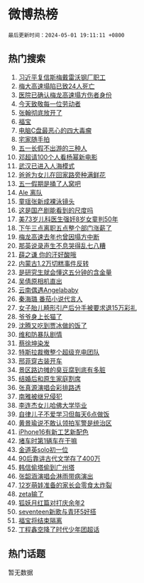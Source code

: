 # 微博热榜

`最后更新时间：2024-05-01 19:11:11 +0800`

## 热门搜索

1. [习近平复信斯梅戴雷沃钢厂职工](https://m.weibo.cn/search?containerid=100103type%3D1%26t%3D10%26q%3D%23%E4%B9%A0%E8%BF%91%E5%B9%B3%E5%A4%8D%E4%BF%A1%E6%96%AF%E6%A2%85%E6%88%B4%E9%9B%B7%E6%B2%83%E9%92%A2%E5%8E%82%E8%81%8C%E5%B7%A5%23&stream_entry_id=51&isnewpage=1&extparam=seat%3D1%26filter_type%3Drealtimehot%26stream_entry_id%3D51%26c_type%3D51%26q%3D%2523%25E4%25B9%25A0%25E8%25BF%2591%25E5%25B9%25B3%25E5%25A4%258D%25E4%25BF%25A1%25E6%2596%25AF%25E6%25A2%2585%25E6%2588%25B4%25E9%259B%25B7%25E6%25B2%2583%25E9%2592%25A2%25E5%258E%2582%25E8%2581%258C%25E5%25B7%25A5%2523%26dgr%3D0%26cate%3D10103%26pos%3D0%26display_time%3D1714561870%26pre_seqid%3D1714561870737015665227)
1. [梅大高速塌陷已致24人死亡](https://m.weibo.cn/search?containerid=100103type%3D1%26t%3D10%26q%3D%23%E6%A2%85%E5%A4%A7%E9%AB%98%E9%80%9F%E5%A1%8C%E9%99%B7%E5%B7%B2%E8%87%B424%E4%BA%BA%E6%AD%BB%E4%BA%A1%23&stream_entry_id=31&isnewpage=1&extparam=seat%3D1%26dgr%3D0%26realpos%3D1%26pos%3D0%26q%3D%2523%25E6%25A2%2585%25E5%25A4%25A7%25E9%25AB%2598%25E9%2580%259F%25E5%25A1%258C%25E9%2599%25B7%25E5%25B7%25B2%25E8%2587%25B424%25E4%25BA%25BA%25E6%25AD%25BB%25E4%25BA%25A1%2523%26band_rank%3D1%26flag%3D2%26filter_type%3Drealtimehot%26stream_entry_id%3D31%26c_type%3D31%26cate%3D5001%26lcate%3D5001%26display_time%3D1714561870%26pre_seqid%3D1714561870737015665227)
1. [医院已确认梅龙高速塌方伤者身份](https://m.weibo.cn/search?containerid=100103type%3D1%26t%3D10%26q%3D%23%E5%8C%BB%E9%99%A2%E5%B7%B2%E7%A1%AE%E8%AE%A4%E6%A2%85%E9%BE%99%E9%AB%98%E9%80%9F%E5%A1%8C%E6%96%B9%E4%BC%A4%E8%80%85%E8%BA%AB%E4%BB%BD%23&stream_entry_id=31&isnewpage=1&extparam=seat%3D1%26dgr%3D0%26realpos%3D2%26pos%3D1%26q%3D%2523%25E5%258C%25BB%25E9%2599%25A2%25E5%25B7%25B2%25E7%25A1%25AE%25E8%25AE%25A4%25E6%25A2%2585%25E9%25BE%2599%25E9%25AB%2598%25E9%2580%259F%25E5%25A1%258C%25E6%2596%25B9%25E4%25BC%25A4%25E8%2580%2585%25E8%25BA%25AB%25E4%25BB%25BD%2523%26band_rank%3D2%26flag%3D2%26filter_type%3Drealtimehot%26stream_entry_id%3D31%26c_type%3D31%26cate%3D5001%26lcate%3D5001%26display_time%3D1714561870%26pre_seqid%3D1714561870737015665227)
1. [今天致敬每一位劳动者](https://m.weibo.cn/search?containerid=100103type%3D1%26t%3D10%26q%3D%23%E4%BB%8A%E5%A4%A9%E8%87%B4%E6%95%AC%E6%AF%8F%E4%B8%80%E4%BD%8D%E5%8A%B3%E5%8A%A8%E8%80%85%23&stream_entry_id=31&isnewpage=1&extparam=seat%3D1%26dgr%3D0%26realpos%3D3%26pos%3D2%26q%3D%2523%25E4%25BB%258A%25E5%25A4%25A9%25E8%2587%25B4%25E6%2595%25AC%25E6%25AF%258F%25E4%25B8%2580%25E4%25BD%258D%25E5%258A%25B3%25E5%258A%25A8%25E8%2580%2585%2523%26band_rank%3D3%26flag%3D0%26filter_type%3Drealtimehot%26stream_entry_id%3D31%26c_type%3D31%26cate%3D5001%26lcate%3D5001%26display_time%3D1714561870%26pre_seqid%3D1714561870737015665227)
1. [张翰彻底放开了](https://m.weibo.cn/search?containerid=100103type%3D1%26t%3D10%26q%3D%23%E5%BC%A0%E7%BF%B0%E5%BD%BB%E5%BA%95%E6%94%BE%E5%BC%80%E4%BA%86%23&stream_entry_id=31&isnewpage=1&extparam=seat%3D1%26dgr%3D0%26realpos%3D4%26pos%3D3%26q%3D%2523%25E5%25BC%25A0%25E7%25BF%25B0%25E5%25BD%25BB%25E5%25BA%2595%25E6%2594%25BE%25E5%25BC%2580%25E4%25BA%2586%2523%26band_rank%3D4%26flag%3D1%26filter_type%3Drealtimehot%26stream_entry_id%3D31%26c_type%3D31%26cate%3D5001%26lcate%3D5001%26display_time%3D1714561870%26pre_seqid%3D1714561870737015665227)
1. [福宝](https://m.weibo.cn/search?containerid=100103type%3D1%26t%3D10%26q%3D%E7%A6%8F%E5%AE%9D&stream_entry_id=31&isnewpage=1&extparam=seat%3D1%26dgr%3D0%26realpos%3D5%26pos%3D4%26q%3D%25E7%25A6%258F%25E5%25AE%259D%26band_rank%3D5%26flag%3D0%26filter_type%3Drealtimehot%26stream_entry_id%3D31%26c_type%3D31%26cate%3D5001%26lcate%3D5001%26display_time%3D1714561870%26pre_seqid%3D1714561870737015665227)
1. [电脑C盘最恶心的四大毒瘤](https://m.weibo.cn/search?containerid=100103type%3D1%26t%3D10%26q%3D%E7%94%B5%E8%84%91C%E7%9B%98%E6%9C%80%E6%81%B6%E5%BF%83%E7%9A%84%E5%9B%9B%E5%A4%A7%E6%AF%92%E7%98%A4&stream_entry_id=31&isnewpage=1&extparam=seat%3D1%26dgr%3D0%26realpos%3D6%26pos%3D5%26q%3D%25E7%2594%25B5%25E8%2584%2591C%25E7%259B%2598%25E6%259C%2580%25E6%2581%25B6%25E5%25BF%2583%25E7%259A%2584%25E5%259B%259B%25E5%25A4%25A7%25E6%25AF%2592%25E7%2598%25A4%26band_rank%3D6%26flag%3D16%26filter_type%3Drealtimehot%26stream_entry_id%3D31%26c_type%3D31%26cate%3D5001%26lcate%3D5001%26display_time%3D1714561870%26pre_seqid%3D1714561870737015665227)
1. [宅家随手拍](https://m.weibo.cn/search?containerid=100103type%3D1%26t%3D10%26q%3D%23%E5%AE%85%E5%AE%B6%E9%9A%8F%E6%89%8B%E6%8B%8D%23&stream_entry_id=31&isnewpage=1&extparam=seat%3D1%26dgr%3D0%26pos%3D6%26q%3D%2523%25E5%25AE%2585%25E5%25AE%25B6%25E9%259A%258F%25E6%2589%258B%25E6%258B%258D%2523%26band_rank%3D7%26adid%3D235226%26is_ad_pos%3D1%26filter_type%3Drealtimehot%26stream_entry_id%3D31%26c_type%3D31%26cate%3D5001%26lcate%3D5001%26display_time%3D1714561870%26pre_seqid%3D1714561870737015665227)
1. [五一长假不出游的三种人](https://m.weibo.cn/search?containerid=100103type%3D1%26t%3D10%26q%3D%23%E4%BA%94%E4%B8%80%E9%95%BF%E5%81%87%E4%B8%8D%E5%87%BA%E6%B8%B8%E7%9A%84%E4%B8%89%E7%A7%8D%E4%BA%BA%23&stream_entry_id=31&isnewpage=1&extparam=seat%3D1%26dgr%3D0%26realpos%3D7%26pos%3D7%26q%3D%2523%25E4%25BA%2594%25E4%25B8%2580%25E9%2595%25BF%25E5%2581%2587%25E4%25B8%258D%25E5%2587%25BA%25E6%25B8%25B8%25E7%259A%2584%25E4%25B8%2589%25E7%25A7%258D%25E4%25BA%25BA%2523%26band_rank%3D7%26flag%3D1%26filter_type%3Drealtimehot%26stream_entry_id%3D31%26c_type%3D31%26cate%3D5001%26lcate%3D5001%26display_time%3D1714561870%26pre_seqid%3D1714561870737015665227)
1. [邓超请100个人看杨幂新电影](https://m.weibo.cn/search?containerid=100103type%3D1%26t%3D10%26q%3D%23%E9%82%93%E8%B6%85%E8%AF%B7100%E4%B8%AA%E4%BA%BA%E7%9C%8B%E6%9D%A8%E5%B9%82%E6%96%B0%E7%94%B5%E5%BD%B1%23&stream_entry_id=31&isnewpage=1&extparam=seat%3D1%26dgr%3D0%26realpos%3D8%26pos%3D8%26q%3D%2523%25E9%2582%2593%25E8%25B6%2585%25E8%25AF%25B7100%25E4%25B8%25AA%25E4%25BA%25BA%25E7%259C%258B%25E6%259D%25A8%25E5%25B9%2582%25E6%2596%25B0%25E7%2594%25B5%25E5%25BD%25B1%2523%26band_rank%3D8%26flag%3D1%26filter_type%3Drealtimehot%26stream_entry_id%3D31%26c_type%3D31%26cate%3D5001%26lcate%3D5001%26display_time%3D1714561870%26pre_seqid%3D1714561870737015665227)
1. [武汉已进入人海模式](https://m.weibo.cn/search?containerid=100103type%3D1%26t%3D10%26q%3D%23%E6%AD%A6%E6%B1%89%E5%B7%B2%E8%BF%9B%E5%85%A5%E4%BA%BA%E6%B5%B7%E6%A8%A1%E5%BC%8F%23&stream_entry_id=31&isnewpage=1&extparam=seat%3D1%26dgr%3D0%26realpos%3D9%26pos%3D9%26q%3D%2523%25E6%25AD%25A6%25E6%25B1%2589%25E5%25B7%25B2%25E8%25BF%259B%25E5%2585%25A5%25E4%25BA%25BA%25E6%25B5%25B7%25E6%25A8%25A1%25E5%25BC%258F%2523%26band_rank%3D9%26flag%3D32768%26filter_type%3Drealtimehot%26stream_entry_id%3D31%26c_type%3D31%26cate%3D5001%26lcate%3D5001%26display_time%3D1714561870%26pre_seqid%3D1714561870737015665227)
1. [爸爸为女儿在回家路旁种满鲜花](https://m.weibo.cn/search?containerid=100103type%3D1%26t%3D10%26q%3D%23%E7%88%B8%E7%88%B8%E4%B8%BA%E5%A5%B3%E5%84%BF%E5%9C%A8%E5%9B%9E%E5%AE%B6%E8%B7%AF%E6%97%81%E7%A7%8D%E6%BB%A1%E9%B2%9C%E8%8A%B1%23&stream_entry_id=31&isnewpage=1&extparam=seat%3D1%26dgr%3D0%26realpos%3D10%26pos%3D10%26q%3D%2523%25E7%2588%25B8%25E7%2588%25B8%25E4%25B8%25BA%25E5%25A5%25B3%25E5%2584%25BF%25E5%259C%25A8%25E5%259B%259E%25E5%25AE%25B6%25E8%25B7%25AF%25E6%2597%2581%25E7%25A7%258D%25E6%25BB%25A1%25E9%25B2%259C%25E8%258A%25B1%2523%26band_rank%3D10%26flag%3D32768%26filter_type%3Drealtimehot%26stream_entry_id%3D31%26c_type%3D31%26cate%3D5001%26lcate%3D5001%26display_time%3D1714561870%26pre_seqid%3D1714561870737015665227)
1. [五一假期是捅了人窝吧](https://m.weibo.cn/search?containerid=100103type%3D1%26t%3D10%26q%3D%23%E4%BA%94%E4%B8%80%E5%81%87%E6%9C%9F%E6%98%AF%E6%8D%85%E4%BA%86%E4%BA%BA%E7%AA%9D%E5%90%A7%23&stream_entry_id=31&isnewpage=1&extparam=seat%3D1%26dgr%3D0%26realpos%3D11%26pos%3D11%26q%3D%2523%25E4%25BA%2594%25E4%25B8%2580%25E5%2581%2587%25E6%259C%259F%25E6%2598%25AF%25E6%258D%2585%25E4%25BA%2586%25E4%25BA%25BA%25E7%25AA%259D%25E5%2590%25A7%2523%26band_rank%3D11%26flag%3D2%26filter_type%3Drealtimehot%26stream_entry_id%3D31%26c_type%3D31%26cate%3D5001%26lcate%3D5001%26display_time%3D1714561870%26pre_seqid%3D1714561870737015665227)
1. [Ale 离队](https://m.weibo.cn/search?containerid=100103type%3D1%26t%3D10%26q%3DAle+%E7%A6%BB%E9%98%9F&stream_entry_id=31&isnewpage=1&extparam=seat%3D1%26dgr%3D0%26realpos%3D12%26pos%3D12%26q%3DAle%2520%25E7%25A6%25BB%25E9%2598%259F%26band_rank%3D12%26flag%3D1%26filter_type%3Drealtimehot%26stream_entry_id%3D31%26c_type%3D31%26cate%3D5001%26lcate%3D5001%26display_time%3D1714561870%26pre_seqid%3D1714561870737015665227)
1. [童瑶张新成裸泳镜头](https://m.weibo.cn/search?containerid=100103type%3D1%26t%3D10%26q%3D%23%E7%AB%A5%E7%91%B6%E5%BC%A0%E6%96%B0%E6%88%90%E8%A3%B8%E6%B3%B3%E9%95%9C%E5%A4%B4%23&stream_entry_id=31&isnewpage=1&extparam=seat%3D1%26dgr%3D0%26realpos%3D13%26pos%3D13%26q%3D%2523%25E7%25AB%25A5%25E7%2591%25B6%25E5%25BC%25A0%25E6%2596%25B0%25E6%2588%2590%25E8%25A3%25B8%25E6%25B3%25B3%25E9%2595%259C%25E5%25A4%25B4%2523%26band_rank%3D13%26flag%3D1%26filter_type%3Drealtimehot%26stream_entry_id%3D31%26c_type%3D31%26cate%3D5001%26lcate%3D5001%26display_time%3D1714561870%26pre_seqid%3D1714561870737015665227)
1. [这是国产剧能看到的尺度吗](https://m.weibo.cn/search?containerid=100103type%3D1%26t%3D10%26q%3D%23%E8%BF%99%E6%98%AF%E5%9B%BD%E4%BA%A7%E5%89%A7%E8%83%BD%E7%9C%8B%E5%88%B0%E7%9A%84%E5%B0%BA%E5%BA%A6%E5%90%97%23&stream_entry_id=31&isnewpage=1&extparam=seat%3D1%26dgr%3D0%26realpos%3D14%26pos%3D14%26q%3D%2523%25E8%25BF%2599%25E6%2598%25AF%25E5%259B%25BD%25E4%25BA%25A7%25E5%2589%25A7%25E8%2583%25BD%25E7%259C%258B%25E5%2588%25B0%25E7%259A%2584%25E5%25B0%25BA%25E5%25BA%25A6%25E5%2590%2597%2523%26band_rank%3D14%26flag%3D1%26filter_type%3Drealtimehot%26stream_entry_id%3D31%26c_type%3D31%26cate%3D5001%26lcate%3D5001%26display_time%3D1714561870%26pre_seqid%3D1714561870737015665227)
1. [美73岁儿科医生强奸8岁女童判50年](https://m.weibo.cn/search?containerid=100103type%3D1%26t%3D10%26q%3D%23%E7%BE%8E73%E5%B2%81%E5%84%BF%E7%A7%91%E5%8C%BB%E7%94%9F%E5%BC%BA%E5%A5%B88%E5%B2%81%E5%A5%B3%E7%AB%A5%E5%88%A450%E5%B9%B4%23&stream_entry_id=31&isnewpage=1&extparam=seat%3D1%26dgr%3D0%26realpos%3D15%26pos%3D15%26q%3D%2523%25E7%25BE%258E73%25E5%25B2%2581%25E5%2584%25BF%25E7%25A7%2591%25E5%258C%25BB%25E7%2594%259F%25E5%25BC%25BA%25E5%25A5%25B88%25E5%25B2%2581%25E5%25A5%25B3%25E7%25AB%25A5%25E5%2588%25A450%25E5%25B9%25B4%2523%26band_rank%3D15%26flag%3D1%26filter_type%3Drealtimehot%26stream_entry_id%3D31%26c_type%3D31%26cate%3D5001%26lcate%3D5001%26display_time%3D1714561870%26pre_seqid%3D1714561870737015665227)
1. [下午三点离职五点整个部门涨薪了](https://m.weibo.cn/search?containerid=100103type%3D1%26t%3D10%26q%3D%23%E4%B8%8B%E5%8D%88%E4%B8%89%E7%82%B9%E7%A6%BB%E8%81%8C%E4%BA%94%E7%82%B9%E6%95%B4%E4%B8%AA%E9%83%A8%E9%97%A8%E6%B6%A8%E8%96%AA%E4%BA%86%23&stream_entry_id=31&isnewpage=1&extparam=seat%3D1%26dgr%3D0%26realpos%3D16%26pos%3D16%26q%3D%2523%25E4%25B8%258B%25E5%258D%2588%25E4%25B8%2589%25E7%2582%25B9%25E7%25A6%25BB%25E8%2581%258C%25E4%25BA%2594%25E7%2582%25B9%25E6%2595%25B4%25E4%25B8%25AA%25E9%2583%25A8%25E9%2597%25A8%25E6%25B6%25A8%25E8%2596%25AA%25E4%25BA%2586%2523%26band_rank%3D16%26flag%3D0%26filter_type%3Drealtimehot%26stream_entry_id%3D31%26c_type%3D31%26cate%3D5001%26lcate%3D5001%26display_time%3D1714561870%26pre_seqid%3D1714561870737015665227)
1. [梅龙高速去年也曾因塌方中断](https://m.weibo.cn/search?containerid=100103type%3D1%26t%3D10%26q%3D%23%E6%A2%85%E9%BE%99%E9%AB%98%E9%80%9F%E5%8E%BB%E5%B9%B4%E4%B9%9F%E6%9B%BE%E5%9B%A0%E5%A1%8C%E6%96%B9%E4%B8%AD%E6%96%AD%23&stream_entry_id=31&isnewpage=1&extparam=seat%3D1%26dgr%3D0%26realpos%3D17%26pos%3D17%26q%3D%2523%25E6%25A2%2585%25E9%25BE%2599%25E9%25AB%2598%25E9%2580%259F%25E5%258E%25BB%25E5%25B9%25B4%25E4%25B9%259F%25E6%259B%25BE%25E5%259B%25A0%25E5%25A1%258C%25E6%2596%25B9%25E4%25B8%25AD%25E6%2596%25AD%2523%26band_rank%3D17%26flag%3D0%26filter_type%3Drealtimehot%26stream_entry_id%3D31%26c_type%3D31%26cate%3D5001%26lcate%3D5001%26display_time%3D1714561870%26pre_seqid%3D1714561870737015665227)
1. [那英说录声生不息哭得乱七八糟](https://m.weibo.cn/search?containerid=100103type%3D1%26t%3D10%26q%3D%23%E9%82%A3%E8%8B%B1%E8%AF%B4%E5%BD%95%E5%A3%B0%E7%94%9F%E4%B8%8D%E6%81%AF%E5%93%AD%E5%BE%97%E4%B9%B1%E4%B8%83%E5%85%AB%E7%B3%9F%23&stream_entry_id=31&isnewpage=1&extparam=seat%3D1%26dgr%3D0%26realpos%3D18%26pos%3D18%26q%3D%2523%25E9%2582%25A3%25E8%258B%25B1%25E8%25AF%25B4%25E5%25BD%2595%25E5%25A3%25B0%25E7%2594%259F%25E4%25B8%258D%25E6%2581%25AF%25E5%2593%25AD%25E5%25BE%2597%25E4%25B9%25B1%25E4%25B8%2583%25E5%2585%25AB%25E7%25B3%259F%2523%26band_rank%3D18%26flag%3D1%26filter_type%3Drealtimehot%26stream_entry_id%3D31%26c_type%3D31%26cate%3D5001%26lcate%3D5001%26display_time%3D1714561870%26pre_seqid%3D1714561870737015665227)
1. [薛之谦 你的汗好酸哦](https://m.weibo.cn/search?containerid=100103type%3D1%26t%3D10%26q%3D%E8%96%9B%E4%B9%8B%E8%B0%A6+%E4%BD%A0%E7%9A%84%E6%B1%97%E5%A5%BD%E9%85%B8%E5%93%A6&stream_entry_id=31&isnewpage=1&extparam=seat%3D1%26dgr%3D0%26realpos%3D19%26pos%3D19%26q%3D%25E8%2596%259B%25E4%25B9%258B%25E8%25B0%25A6%2520%25E4%25BD%25A0%25E7%259A%2584%25E6%25B1%2597%25E5%25A5%25BD%25E9%2585%25B8%25E5%2593%25A6%26band_rank%3D19%26flag%3D0%26filter_type%3Drealtimehot%26stream_entry_id%3D31%26c_type%3D31%26cate%3D5001%26lcate%3D5001%26display_time%3D1714561870%26pre_seqid%3D1714561870737015665227)
1. [内蒙古1.2万切糕事件反转](https://m.weibo.cn/search?containerid=100103type%3D1%26t%3D10%26q%3D%23%E5%86%85%E8%92%99%E5%8F%A41.2%E4%B8%87%E5%88%87%E7%B3%95%E4%BA%8B%E4%BB%B6%E5%8F%8D%E8%BD%AC%23&stream_entry_id=31&isnewpage=1&extparam=seat%3D1%26dgr%3D0%26realpos%3D20%26pos%3D20%26q%3D%2523%25E5%2586%2585%25E8%2592%2599%25E5%258F%25A41.2%25E4%25B8%2587%25E5%2588%2587%25E7%25B3%2595%25E4%25BA%258B%25E4%25BB%25B6%25E5%258F%258D%25E8%25BD%25AC%2523%26band_rank%3D20%26flag%3D0%26filter_type%3Drealtimehot%26stream_entry_id%3D31%26c_type%3D31%26cate%3D5001%26lcate%3D5001%26display_time%3D1714561870%26pre_seqid%3D1714561870737015665227)
1. [是研究生就会懂这五分钟的含金量](https://m.weibo.cn/search?containerid=100103type%3D1%26t%3D10%26q%3D%23%E6%98%AF%E7%A0%94%E7%A9%B6%E7%94%9F%E5%B0%B1%E4%BC%9A%E6%87%82%E8%BF%99%E4%BA%94%E5%88%86%E9%92%9F%E7%9A%84%E5%90%AB%E9%87%91%E9%87%8F%23&stream_entry_id=31&isnewpage=1&extparam=seat%3D1%26dgr%3D0%26realpos%3D21%26pos%3D21%26q%3D%2523%25E6%2598%25AF%25E7%25A0%2594%25E7%25A9%25B6%25E7%2594%259F%25E5%25B0%25B1%25E4%25BC%259A%25E6%2587%2582%25E8%25BF%2599%25E4%25BA%2594%25E5%2588%2586%25E9%2592%259F%25E7%259A%2584%25E5%2590%25AB%25E9%2587%2591%25E9%2587%258F%2523%26band_rank%3D21%26flag%3D1%26filter_type%3Drealtimehot%26stream_entry_id%3D31%26c_type%3D31%26cate%3D5001%26lcate%3D5001%26display_time%3D1714561870%26pre_seqid%3D1714561870737015665227)
1. [吴倩原相机直出](https://m.weibo.cn/search?containerid=100103type%3D1%26t%3D10%26q%3D%23%E5%90%B4%E5%80%A9%E5%8E%9F%E7%9B%B8%E6%9C%BA%E7%9B%B4%E5%87%BA%23&stream_entry_id=31&isnewpage=1&extparam=seat%3D1%26dgr%3D0%26realpos%3D22%26pos%3D22%26q%3D%2523%25E5%2590%25B4%25E5%2580%25A9%25E5%258E%259F%25E7%259B%25B8%25E6%259C%25BA%25E7%259B%25B4%25E5%2587%25BA%2523%26band_rank%3D22%26flag%3D1%26filter_type%3Drealtimehot%26stream_entry_id%3D31%26c_type%3D31%26cate%3D5001%26lcate%3D5001%26display_time%3D1714561870%26pre_seqid%3D1714561870737015665227)
1. [云南偶遇Angelababy](https://m.weibo.cn/search?containerid=100103type%3D1%26t%3D10%26q%3D%23%E4%BA%91%E5%8D%97%E5%81%B6%E9%81%87Angelababy%23&stream_entry_id=31&isnewpage=1&extparam=seat%3D1%26dgr%3D0%26realpos%3D23%26pos%3D23%26q%3D%2523%25E4%25BA%2591%25E5%258D%2597%25E5%2581%25B6%25E9%2581%2587Angelababy%2523%26band_rank%3D23%26flag%3D0%26filter_type%3Drealtimehot%26stream_entry_id%3D31%26c_type%3D31%26cate%3D5001%26lcate%3D5001%26display_time%3D1714561870%26pre_seqid%3D1714561870737015665227)
1. [秦海璐 番茄小说代言人](https://m.weibo.cn/search?containerid=100103type%3D1%26t%3D10%26q%3D%E7%A7%A6%E6%B5%B7%E7%92%90+%E7%95%AA%E8%8C%84%E5%B0%8F%E8%AF%B4%E4%BB%A3%E8%A8%80%E4%BA%BA&stream_entry_id=31&isnewpage=1&extparam=seat%3D1%26dgr%3D0%26realpos%3D24%26pos%3D24%26q%3D%25E7%25A7%25A6%25E6%25B5%25B7%25E7%2592%2590%2520%25E7%2595%25AA%25E8%258C%2584%25E5%25B0%258F%25E8%25AF%25B4%25E4%25BB%25A3%25E8%25A8%2580%25E4%25BA%25BA%26band_rank%3D24%26flag%3D0%26filter_type%3Drealtimehot%26stream_entry_id%3D31%26c_type%3D31%26cate%3D5001%26lcate%3D5001%26display_time%3D1714561870%26pre_seqid%3D1714561870737015665227)
1. [女子胎儿畸形引产后分手被要求退15万彩礼](https://m.weibo.cn/search?containerid=100103type%3D1%26t%3D10%26q%3D%23%E5%A5%B3%E5%AD%90%E8%83%8E%E5%84%BF%E7%95%B8%E5%BD%A2%E5%BC%95%E4%BA%A7%E5%90%8E%E5%88%86%E6%89%8B%E8%A2%AB%E8%A6%81%E6%B1%82%E9%80%8015%E4%B8%87%E5%BD%A9%E7%A4%BC%23&stream_entry_id=31&isnewpage=1&extparam=seat%3D1%26dgr%3D0%26realpos%3D25%26pos%3D25%26q%3D%2523%25E5%25A5%25B3%25E5%25AD%2590%25E8%2583%258E%25E5%2584%25BF%25E7%2595%25B8%25E5%25BD%25A2%25E5%25BC%2595%25E4%25BA%25A7%25E5%2590%258E%25E5%2588%2586%25E6%2589%258B%25E8%25A2%25AB%25E8%25A6%2581%25E6%25B1%2582%25E9%2580%258015%25E4%25B8%2587%25E5%25BD%25A9%25E7%25A4%25BC%2523%26band_rank%3D25%26flag%3D0%26filter_type%3Drealtimehot%26stream_entry_id%3D31%26c_type%3D31%26cate%3D5001%26lcate%3D5001%26display_time%3D1714561870%26pre_seqid%3D1714561870737015665227)
1. [爷爷身上长猫了](https://m.weibo.cn/search?containerid=100103type%3D1%26t%3D10%26q%3D%E7%88%B7%E7%88%B7%E8%BA%AB%E4%B8%8A%E9%95%BF%E7%8C%AB%E4%BA%86&stream_entry_id=31&isnewpage=1&extparam=seat%3D1%26dgr%3D0%26realpos%3D26%26pos%3D26%26q%3D%25E7%2588%25B7%25E7%2588%25B7%25E8%25BA%25AB%25E4%25B8%258A%25E9%2595%25BF%25E7%258C%25AB%25E4%25BA%2586%26band_rank%3D26%26flag%3D1%26filter_type%3Drealtimehot%26stream_entry_id%3D31%26c_type%3D31%26cate%3D5001%26lcate%3D5001%26display_time%3D1714561870%26pre_seqid%3D1714561870737015665227)
1. [沈腾又吃到贾冰做的饭了](https://m.weibo.cn/search?containerid=100103type%3D1%26t%3D10%26q%3D%23%E6%B2%88%E8%85%BE%E5%8F%88%E5%90%83%E5%88%B0%E8%B4%BE%E5%86%B0%E5%81%9A%E7%9A%84%E9%A5%AD%E4%BA%86%23&stream_entry_id=31&isnewpage=1&extparam=seat%3D1%26dgr%3D0%26realpos%3D27%26pos%3D27%26q%3D%2523%25E6%25B2%2588%25E8%2585%25BE%25E5%258F%2588%25E5%2590%2583%25E5%2588%25B0%25E8%25B4%25BE%25E5%2586%25B0%25E5%2581%259A%25E7%259A%2584%25E9%25A5%25AD%25E4%25BA%2586%2523%26band_rank%3D27%26flag%3D1%26filter_type%3Drealtimehot%26stream_entry_id%3D31%26c_type%3D31%26cate%3D5001%26lcate%3D5001%26display_time%3D1714561870%26pre_seqid%3D1714561870737015665227)
1. [维和防暴队剧情](https://m.weibo.cn/search?containerid=100103type%3D1%26t%3D10%26q%3D%E7%BB%B4%E5%92%8C%E9%98%B2%E6%9A%B4%E9%98%9F%E5%89%A7%E6%83%85&stream_entry_id=31&isnewpage=1&extparam=seat%3D1%26dgr%3D0%26realpos%3D28%26pos%3D28%26q%3D%25E7%25BB%25B4%25E5%2592%258C%25E9%2598%25B2%25E6%259A%25B4%25E9%2598%259F%25E5%2589%25A7%25E6%2583%2585%26band_rank%3D28%26flag%3D1%26filter_type%3Drealtimehot%26stream_entry_id%3D31%26c_type%3D31%26cate%3D5001%26lcate%3D5001%26display_time%3D1714561870%26pre_seqid%3D1714561870737015665227)
1. [蔡徐坤染发](https://m.weibo.cn/search?containerid=100103type%3D1%26t%3D10%26q%3D%23%E8%94%A1%E5%BE%90%E5%9D%A4%E6%9F%93%E5%8F%91%23&stream_entry_id=31&isnewpage=1&extparam=seat%3D1%26dgr%3D0%26realpos%3D29%26pos%3D29%26q%3D%2523%25E8%2594%25A1%25E5%25BE%2590%25E5%259D%25A4%25E6%259F%2593%25E5%258F%2591%2523%26band_rank%3D29%26flag%3D0%26filter_type%3Drealtimehot%26stream_entry_id%3D31%26c_type%3D31%26cate%3D5001%26lcate%3D5001%26display_time%3D1714561870%26pre_seqid%3D1714561870737015665227)
1. [特斯拉裁撤整个超级充电团队](https://m.weibo.cn/search?containerid=100103type%3D1%26t%3D10%26q%3D%23%E7%89%B9%E6%96%AF%E6%8B%89%E8%A3%81%E6%92%A4%E6%95%B4%E4%B8%AA%E8%B6%85%E7%BA%A7%E5%85%85%E7%94%B5%E5%9B%A2%E9%98%9F%23&stream_entry_id=31&isnewpage=1&extparam=seat%3D1%26dgr%3D0%26realpos%3D30%26pos%3D30%26q%3D%2523%25E7%2589%25B9%25E6%2596%25AF%25E6%258B%2589%25E8%25A3%2581%25E6%2592%25A4%25E6%2595%25B4%25E4%25B8%25AA%25E8%25B6%2585%25E7%25BA%25A7%25E5%2585%2585%25E7%2594%25B5%25E5%259B%25A2%25E9%2598%259F%2523%26band_rank%3D30%26flag%3D1%26filter_type%3Drealtimehot%26stream_entry_id%3D31%26c_type%3D31%26cate%3D5001%26lcate%3D5001%26display_time%3D1714561870%26pre_seqid%3D1714561870737015665227)
1. [邢菲穿古装开车](https://m.weibo.cn/search?containerid=100103type%3D1%26t%3D10%26q%3D%E9%82%A2%E8%8F%B2%E7%A9%BF%E5%8F%A4%E8%A3%85%E5%BC%80%E8%BD%A6&stream_entry_id=31&isnewpage=1&extparam=seat%3D1%26dgr%3D0%26realpos%3D31%26pos%3D31%26q%3D%25E9%2582%25A2%25E8%258F%25B2%25E7%25A9%25BF%25E5%258F%25A4%25E8%25A3%2585%25E5%25BC%2580%25E8%25BD%25A6%26band_rank%3D31%26flag%3D1%26filter_type%3Drealtimehot%26stream_entry_id%3D31%26c_type%3D31%26cate%3D5001%26lcate%3D5001%26display_time%3D1714561870%26pre_seqid%3D1714561870737015665227)
1. [景区路边摊的臭豆腐到底有多脏](https://m.weibo.cn/search?containerid=100103type%3D1%26t%3D10%26q%3D%23%E6%99%AF%E5%8C%BA%E8%B7%AF%E8%BE%B9%E6%91%8A%E7%9A%84%E8%87%AD%E8%B1%86%E8%85%90%E5%88%B0%E5%BA%95%E6%9C%89%E5%A4%9A%E8%84%8F%23&stream_entry_id=31&isnewpage=1&extparam=seat%3D1%26dgr%3D0%26realpos%3D32%26pos%3D32%26q%3D%2523%25E6%2599%25AF%25E5%258C%25BA%25E8%25B7%25AF%25E8%25BE%25B9%25E6%2591%258A%25E7%259A%2584%25E8%2587%25AD%25E8%25B1%2586%25E8%2585%2590%25E5%2588%25B0%25E5%25BA%2595%25E6%259C%2589%25E5%25A4%259A%25E8%2584%258F%2523%26band_rank%3D32%26flag%3D1%26filter_type%3Drealtimehot%26stream_entry_id%3D31%26c_type%3D31%26cate%3D5001%26lcate%3D5001%26display_time%3D1714561870%26pre_seqid%3D1714561870737015665227)
1. [结婚后和原生家庭割席](https://m.weibo.cn/search?containerid=100103type%3D1%26t%3D10%26q%3D%23%E7%BB%93%E5%A9%9A%E5%90%8E%E5%92%8C%E5%8E%9F%E7%94%9F%E5%AE%B6%E5%BA%AD%E5%89%B2%E5%B8%AD%23&stream_entry_id=31&isnewpage=1&extparam=seat%3D1%26dgr%3D0%26realpos%3D33%26pos%3D33%26q%3D%2523%25E7%25BB%2593%25E5%25A9%259A%25E5%2590%258E%25E5%2592%258C%25E5%258E%259F%25E7%2594%259F%25E5%25AE%25B6%25E5%25BA%25AD%25E5%2589%25B2%25E5%25B8%25AD%2523%26band_rank%3D33%26flag%3D1%26filter_type%3Drealtimehot%26stream_entry_id%3D31%26c_type%3D31%26cate%3D5001%26lcate%3D5001%26display_time%3D1714561870%26pre_seqid%3D1714561870737015665227)
1. [张真源演唱会彩排路透](https://m.weibo.cn/search?containerid=100103type%3D1%26t%3D10%26q%3D%23%E5%BC%A0%E7%9C%9F%E6%BA%90%E6%BC%94%E5%94%B1%E4%BC%9A%E5%BD%A9%E6%8E%92%E8%B7%AF%E9%80%8F%23&stream_entry_id=31&isnewpage=1&extparam=seat%3D1%26dgr%3D0%26realpos%3D34%26pos%3D34%26q%3D%2523%25E5%25BC%25A0%25E7%259C%259F%25E6%25BA%2590%25E6%25BC%2594%25E5%2594%25B1%25E4%25BC%259A%25E5%25BD%25A9%25E6%258E%2592%25E8%25B7%25AF%25E9%2580%258F%2523%26band_rank%3D34%26flag%3D1%26filter_type%3Drealtimehot%26stream_entry_id%3D31%26c_type%3D31%26cate%3D5001%26lcate%3D5001%26display_time%3D1714561870%26pre_seqid%3D1714561870737015665227)
1. [南雅被继兄侵犯](https://m.weibo.cn/search?containerid=100103type%3D1%26t%3D10%26q%3D%23%E5%8D%97%E9%9B%85%E8%A2%AB%E7%BB%A7%E5%85%84%E4%BE%B5%E7%8A%AF%23&stream_entry_id=31&isnewpage=1&extparam=seat%3D1%26dgr%3D0%26realpos%3D35%26pos%3D35%26q%3D%2523%25E5%258D%2597%25E9%259B%2585%25E8%25A2%25AB%25E7%25BB%25A7%25E5%2585%2584%25E4%25BE%25B5%25E7%258A%25AF%2523%26band_rank%3D35%26flag%3D0%26filter_type%3Drealtimehot%26stream_entry_id%3D31%26c_type%3D31%26cate%3D5001%26lcate%3D5001%26display_time%3D1714561870%26pre_seqid%3D1714561870737015665227)
1. [李连杰女儿哈佛大学毕业](https://m.weibo.cn/search?containerid=100103type%3D1%26t%3D10%26q%3D%23%E6%9D%8E%E8%BF%9E%E6%9D%B0%E5%A5%B3%E5%84%BF%E5%93%88%E4%BD%9B%E5%A4%A7%E5%AD%A6%E6%AF%95%E4%B8%9A%23&stream_entry_id=31&isnewpage=1&extparam=seat%3D1%26dgr%3D0%26realpos%3D36%26pos%3D36%26q%3D%2523%25E6%259D%258E%25E8%25BF%259E%25E6%259D%25B0%25E5%25A5%25B3%25E5%2584%25BF%25E5%2593%2588%25E4%25BD%259B%25E5%25A4%25A7%25E5%25AD%25A6%25E6%25AF%2595%25E4%25B8%259A%2523%26band_rank%3D36%26flag%3D0%26filter_type%3Drealtimehot%26stream_entry_id%3D31%26c_type%3D31%26cate%3D5001%26lcate%3D5001%26display_time%3D1714561870%26pre_seqid%3D1714561870737015665227)
1. [自律儿子不爱学习但每天6点做饭](https://m.weibo.cn/search?containerid=100103type%3D1%26t%3D10%26q%3D%23%E8%87%AA%E5%BE%8B%E5%84%BF%E5%AD%90%E4%B8%8D%E7%88%B1%E5%AD%A6%E4%B9%A0%E4%BD%86%E6%AF%8F%E5%A4%A96%E7%82%B9%E5%81%9A%E9%A5%AD%23&stream_entry_id=31&isnewpage=1&extparam=seat%3D1%26dgr%3D0%26realpos%3D37%26pos%3D37%26q%3D%2523%25E8%2587%25AA%25E5%25BE%258B%25E5%2584%25BF%25E5%25AD%2590%25E4%25B8%258D%25E7%2588%25B1%25E5%25AD%25A6%25E4%25B9%25A0%25E4%25BD%2586%25E6%25AF%258F%25E5%25A4%25A96%25E7%2582%25B9%25E5%2581%259A%25E9%25A5%25AD%2523%26band_rank%3D37%26flag%3D32768%26filter_type%3Drealtimehot%26stream_entry_id%3D31%26c_type%3D31%26cate%3D5001%26lcate%3D5001%26display_time%3D1714561870%26pre_seqid%3D1714561870737015665227)
1. [黄景瑜说不敢认领拍军警是统治区](https://m.weibo.cn/search?containerid=100103type%3D1%26t%3D10%26q%3D%23%E9%BB%84%E6%99%AF%E7%91%9C%E8%AF%B4%E4%B8%8D%E6%95%A2%E8%AE%A4%E9%A2%86%E6%8B%8D%E5%86%9B%E8%AD%A6%E6%98%AF%E7%BB%9F%E6%B2%BB%E5%8C%BA%23&stream_entry_id=31&isnewpage=1&extparam=seat%3D1%26dgr%3D0%26realpos%3D38%26pos%3D38%26q%3D%2523%25E9%25BB%2584%25E6%2599%25AF%25E7%2591%259C%25E8%25AF%25B4%25E4%25B8%258D%25E6%2595%25A2%25E8%25AE%25A4%25E9%25A2%2586%25E6%258B%258D%25E5%2586%259B%25E8%25AD%25A6%25E6%2598%25AF%25E7%25BB%259F%25E6%25B2%25BB%25E5%258C%25BA%2523%26band_rank%3D38%26flag%3D1%26filter_type%3Drealtimehot%26stream_entry_id%3D31%26c_type%3D31%26cate%3D5001%26lcate%3D5001%26display_time%3D1714561870%26pre_seqid%3D1714561870737015665227)
1. [iPhone16有新工艺新配色](https://m.weibo.cn/search?containerid=100103type%3D1%26t%3D10%26q%3D%23iPhone16%E6%9C%89%E6%96%B0%E5%B7%A5%E8%89%BA%E6%96%B0%E9%85%8D%E8%89%B2%23&stream_entry_id=31&isnewpage=1&extparam=seat%3D1%26dgr%3D0%26realpos%3D39%26pos%3D39%26q%3D%2523iPhone16%25E6%259C%2589%25E6%2596%25B0%25E5%25B7%25A5%25E8%2589%25BA%25E6%2596%25B0%25E9%2585%258D%25E8%2589%25B2%2523%26band_rank%3D39%26flag%3D0%26filter_type%3Drealtimehot%26stream_entry_id%3D31%26c_type%3D31%26cate%3D5001%26lcate%3D5001%26display_time%3D1714561870%26pre_seqid%3D1714561870737015665227)
1. [堵车时第1辆车在干嘛](https://m.weibo.cn/search?containerid=100103type%3D1%26t%3D10%26q%3D%23%E5%A0%B5%E8%BD%A6%E6%97%B6%E7%AC%AC1%E8%BE%86%E8%BD%A6%E5%9C%A8%E5%B9%B2%E5%98%9B%23&stream_entry_id=31&isnewpage=1&extparam=seat%3D1%26dgr%3D0%26realpos%3D40%26pos%3D40%26q%3D%2523%25E5%25A0%25B5%25E8%25BD%25A6%25E6%2597%25B6%25E7%25AC%25AC1%25E8%25BE%2586%25E8%25BD%25A6%25E5%259C%25A8%25E5%25B9%25B2%25E5%2598%259B%2523%26band_rank%3D40%26flag%3D0%26filter_type%3Drealtimehot%26stream_entry_id%3D31%26c_type%3D31%26cate%3D5001%26lcate%3D5001%26display_time%3D1714561870%26pre_seqid%3D1714561870737015665227)
1. [金道英solo初一位](https://m.weibo.cn/search?containerid=100103type%3D1%26t%3D10%26q%3D%23%E9%87%91%E9%81%93%E8%8B%B1solo%E5%88%9D%E4%B8%80%E4%BD%8D%23&stream_entry_id=31&isnewpage=1&extparam=seat%3D1%26dgr%3D0%26realpos%3D41%26pos%3D41%26q%3D%2523%25E9%2587%2591%25E9%2581%2593%25E8%258B%25B1solo%25E5%2588%259D%25E4%25B8%2580%25E4%25BD%258D%2523%26band_rank%3D41%26flag%3D1%26filter_type%3Drealtimehot%26stream_entry_id%3D31%26c_type%3D31%26cate%3D5001%26lcate%3D5001%26display_time%3D1714561870%26pre_seqid%3D1714561870737015665227)
1. [90后靠讲古代文学存了400万](https://m.weibo.cn/search?containerid=100103type%3D1%26t%3D10%26q%3D%2390%E5%90%8E%E9%9D%A0%E8%AE%B2%E5%8F%A4%E4%BB%A3%E6%96%87%E5%AD%A6%E5%AD%98%E4%BA%86400%E4%B8%87%23&stream_entry_id=31&isnewpage=1&extparam=seat%3D1%26dgr%3D0%26realpos%3D42%26pos%3D42%26q%3D%252390%25E5%2590%258E%25E9%259D%25A0%25E8%25AE%25B2%25E5%258F%25A4%25E4%25BB%25A3%25E6%2596%2587%25E5%25AD%25A6%25E5%25AD%2598%25E4%25BA%2586400%25E4%25B8%2587%2523%26band_rank%3D42%26flag%3D32768%26filter_type%3Drealtimehot%26stream_entry_id%3D31%26c_type%3D31%26cate%3D5001%26lcate%3D5001%26display_time%3D1714561870%26pre_seqid%3D1714561870737015665227)
1. [韩信偷塔偷到广州塔](https://m.weibo.cn/search?containerid=100103type%3D1%26t%3D10%26q%3D%23%E9%9F%A9%E4%BF%A1%E5%81%B7%E5%A1%94%E5%81%B7%E5%88%B0%E5%B9%BF%E5%B7%9E%E5%A1%94%23&stream_entry_id=31&isnewpage=1&extparam=seat%3D1%26dgr%3D0%26realpos%3D43%26pos%3D43%26q%3D%2523%25E9%259F%25A9%25E4%25BF%25A1%25E5%2581%25B7%25E5%25A1%2594%25E5%2581%25B7%25E5%2588%25B0%25E5%25B9%25BF%25E5%25B7%259E%25E5%25A1%2594%2523%26band_rank%3D43%26flag%3D1%26filter_type%3Drealtimehot%26stream_entry_id%3D31%26c_type%3D31%26cate%3D5001%26lcate%3D5001%26display_time%3D1714561870%26pre_seqid%3D1714561870737015665227)
1. [张韶涵演唱会淋雨带病演出](https://m.weibo.cn/search?containerid=100103type%3D1%26t%3D10%26q%3D%23%E5%BC%A0%E9%9F%B6%E6%B6%B5%E6%BC%94%E5%94%B1%E4%BC%9A%E6%B7%8B%E9%9B%A8%E5%B8%A6%E7%97%85%E6%BC%94%E5%87%BA%23&stream_entry_id=31&isnewpage=1&extparam=seat%3D1%26dgr%3D0%26realpos%3D44%26pos%3D44%26q%3D%2523%25E5%25BC%25A0%25E9%259F%25B6%25E6%25B6%25B5%25E6%25BC%2594%25E5%2594%25B1%25E4%25BC%259A%25E6%25B7%258B%25E9%259B%25A8%25E5%25B8%25A6%25E7%2597%2585%25E6%25BC%2594%25E5%2587%25BA%2523%26band_rank%3D44%26flag%3D0%26filter_type%3Drealtimehot%26stream_entry_id%3D31%26c_type%3D31%26cate%3D5001%26lcate%3D5001%26display_time%3D1714561870%26pre_seqid%3D1714561870737015665227)
1. [12岁萌娃准备的家长会零食太炸裂](https://m.weibo.cn/search?containerid=100103type%3D1%26t%3D10%26q%3D%2312%E5%B2%81%E8%90%8C%E5%A8%83%E5%87%86%E5%A4%87%E7%9A%84%E5%AE%B6%E9%95%BF%E4%BC%9A%E9%9B%B6%E9%A3%9F%E5%A4%AA%E7%82%B8%E8%A3%82%23&stream_entry_id=31&isnewpage=1&extparam=seat%3D1%26dgr%3D0%26realpos%3D45%26pos%3D45%26q%3D%252312%25E5%25B2%2581%25E8%2590%258C%25E5%25A8%2583%25E5%2587%2586%25E5%25A4%2587%25E7%259A%2584%25E5%25AE%25B6%25E9%2595%25BF%25E4%25BC%259A%25E9%259B%25B6%25E9%25A3%259F%25E5%25A4%25AA%25E7%2582%25B8%25E8%25A3%2582%2523%26band_rank%3D45%26flag%3D32768%26filter_type%3Drealtimehot%26stream_entry_id%3D31%26c_type%3D31%26cate%3D5001%26lcate%3D5001%26display_time%3D1714561870%26pre_seqid%3D1714561870737015665227)
1. [zeta输了](https://m.weibo.cn/search?containerid=100103type%3D1%26t%3D10%26q%3Dzeta%E8%BE%93%E4%BA%86&stream_entry_id=31&isnewpage=1&extparam=seat%3D1%26dgr%3D0%26realpos%3D46%26pos%3D46%26q%3Dzeta%25E8%25BE%2593%25E4%25BA%2586%26band_rank%3D46%26flag%3D1%26filter_type%3Drealtimehot%26stream_entry_id%3D31%26c_type%3D31%26cate%3D5001%26lcate%3D5001%26display_time%3D1714561870%26pre_seqid%3D1714561870737015665227)
1. [狐妖月红篇对打庆余年2](https://m.weibo.cn/search?containerid=100103type%3D1%26t%3D10%26q%3D%23%E7%8B%90%E5%A6%96%E6%9C%88%E7%BA%A2%E7%AF%87%E5%AF%B9%E6%89%93%E5%BA%86%E4%BD%99%E5%B9%B42%23&stream_entry_id=31&isnewpage=1&extparam=seat%3D1%26dgr%3D0%26realpos%3D47%26pos%3D47%26q%3D%2523%25E7%258B%2590%25E5%25A6%2596%25E6%259C%2588%25E7%25BA%25A2%25E7%25AF%2587%25E5%25AF%25B9%25E6%2589%2593%25E5%25BA%2586%25E4%25BD%2599%25E5%25B9%25B42%2523%26band_rank%3D47%26flag%3D0%26filter_type%3Drealtimehot%26stream_entry_id%3D31%26c_type%3D31%26cate%3D5001%26lcate%3D5001%26display_time%3D1714561870%26pre_seqid%3D1714561870737015665227)
1. [seventeen新歌与青环5好搭](https://m.weibo.cn/search?containerid=100103type%3D1%26t%3D10%26q%3D%23seventeen%E6%96%B0%E6%AD%8C%E4%B8%8E%E9%9D%92%E7%8E%AF5%E5%A5%BD%E6%90%AD%23&stream_entry_id=31&isnewpage=1&extparam=seat%3D1%26dgr%3D0%26realpos%3D48%26pos%3D48%26q%3D%2523seventeen%25E6%2596%25B0%25E6%25AD%258C%25E4%25B8%258E%25E9%259D%2592%25E7%258E%25AF5%25E5%25A5%25BD%25E6%2590%25AD%2523%26band_rank%3D48%26flag%3D1%26filter_type%3Drealtimehot%26stream_entry_id%3D31%26c_type%3D31%26cate%3D5001%26lcate%3D5001%26display_time%3D1714561870%26pre_seqid%3D1714561870737015665227)
1. [福宝将结束隔离](https://m.weibo.cn/search?containerid=100103type%3D1%26t%3D10%26q%3D%23%E7%A6%8F%E5%AE%9D%E5%B0%86%E7%BB%93%E6%9D%9F%E9%9A%94%E7%A6%BB%23&stream_entry_id=31&isnewpage=1&extparam=seat%3D1%26dgr%3D0%26realpos%3D49%26pos%3D49%26q%3D%2523%25E7%25A6%258F%25E5%25AE%259D%25E5%25B0%2586%25E7%25BB%2593%25E6%259D%259F%25E9%259A%2594%25E7%25A6%25BB%2523%26band_rank%3D49%26flag%3D0%26filter_type%3Drealtimehot%26stream_entry_id%3D31%26c_type%3D31%26cate%3D5001%26lcate%3D5001%26display_time%3D1714561870%26pre_seqid%3D1714561870737015665227)
1. [丁程鑫空降了时代少年团超话](https://m.weibo.cn/search?containerid=100103type%3D1%26t%3D10%26q%3D%23%E4%B8%81%E7%A8%8B%E9%91%AB%E7%A9%BA%E9%99%8D%E4%BA%86%E6%97%B6%E4%BB%A3%E5%B0%91%E5%B9%B4%E5%9B%A2%E8%B6%85%E8%AF%9D%23&stream_entry_id=31&isnewpage=1&extparam=seat%3D1%26dgr%3D0%26realpos%3D50%26pos%3D50%26q%3D%2523%25E4%25B8%2581%25E7%25A8%258B%25E9%2591%25AB%25E7%25A9%25BA%25E9%2599%258D%25E4%25BA%2586%25E6%2597%25B6%25E4%25BB%25A3%25E5%25B0%2591%25E5%25B9%25B4%25E5%259B%25A2%25E8%25B6%2585%25E8%25AF%259D%2523%26band_rank%3D50%26flag%3D1%26filter_type%3Drealtimehot%26stream_entry_id%3D31%26c_type%3D31%26cate%3D5001%26lcate%3D5001%26display_time%3D1714561870%26pre_seqid%3D1714561870737015665227)

## 热门话题

暂无数据
